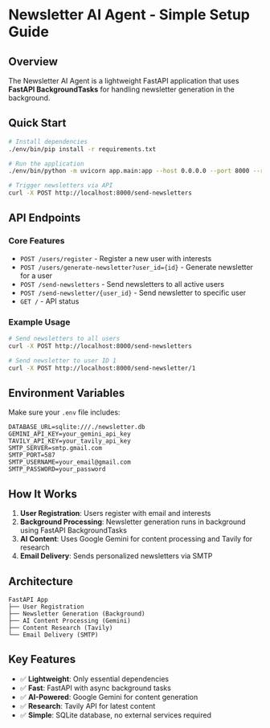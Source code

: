 # Newsletter AI Agent - Simple Setup Guide

## Overview

The Newsletter AI Agent is a lightweight FastAPI application that uses **FastAPI BackgroundTasks** for handling newsletter generation in the background.

## Quick Start

```bash
# Install dependencies
./env/bin/pip install -r requirements.txt

# Run the application
./env/bin/python -m uvicorn app.main:app --host 0.0.0.0 --port 8000 --reload

# Trigger newsletters via API
curl -X POST http://localhost:8000/send-newsletters
```

## API Endpoints

### Core Features

- `POST /users/register` - Register a new user with interests
- `POST /users/generate-newsletter?user_id={id}` - Generate newsletter for a user
- `POST /send-newsletters` - Send newsletters to all active users
- `POST /send-newsletter/{user_id}` - Send newsletter to specific user
- `GET /` - API status

### Example Usage

```bash
# Send newsletters to all users
curl -X POST http://localhost:8000/send-newsletters

# Send newsletter to user ID 1
curl -X POST http://localhost:8000/send-newsletter/1
```

## Environment Variables

Make sure your `.env` file includes:

```env
DATABASE_URL=sqlite:///./newsletter.db
GEMINI_API_KEY=your_gemini_api_key
TAVILY_API_KEY=your_tavily_api_key
SMTP_SERVER=smtp.gmail.com
SMTP_PORT=587
SMTP_USERNAME=your_email@gmail.com
SMTP_PASSWORD=your_password
```

## How It Works

1. **User Registration**: Users register with email and interests
2. **Background Processing**: Newsletter generation runs in background using FastAPI BackgroundTasks
3. **AI Content**: Uses Google Gemini for content processing and Tavily for research
4. **Email Delivery**: Sends personalized newsletters via SMTP

## Architecture

```
FastAPI App
├── User Registration
├── Newsletter Generation (Background)
├── AI Content Processing (Gemini)
├── Content Research (Tavily)
└── Email Delivery (SMTP)
```

## Key Features

- ✅ **Lightweight**: Only essential dependencies
- ✅ **Fast**: FastAPI with async background tasks
- ✅ **AI-Powered**: Google Gemini for content generation
- ✅ **Research**: Tavily API for latest content
- ✅ **Simple**: SQLite database, no external services required
